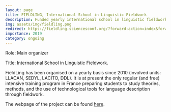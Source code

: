 ```yaml
---
layout: page
title: FIELDLING, International School in Linguistic Fieldwork
description: Funded yearly international school in linguistic fieldwork (2010 - ongoing), Co-organizer. FieldLing has been organised on a yearly basis since 2010 (involved units LLACAN, SEDYL, LACITO, DDL). It is at present the only regular (and free) intensive training program in France preparing students to study theories, methods, and the use of technological tools for language description through fieldwork.
img: assets/img/fieldling.png
redirect: https://fieldling.sciencesconf.org/?forward-action=index&forward-controller=index&lang=en
importance: 2019
category: ongoing
---
```


Role: Main organizer

Title: International School in Linguistic Fieldwork.

FieldLing has been organised on a yearly basis since 2010 (involved units: LLACAN, SEDYL, LACITO, DDL). It is at present the only regular (and free) intensive training program in France preparing students to study theories, methods, and the use of technological tools for language description through fieldwork.

The webpage of the project can be found [here](https://fieldling.sciencesconf.org/?forward-action=index&forward-controller=index&lang=en).


